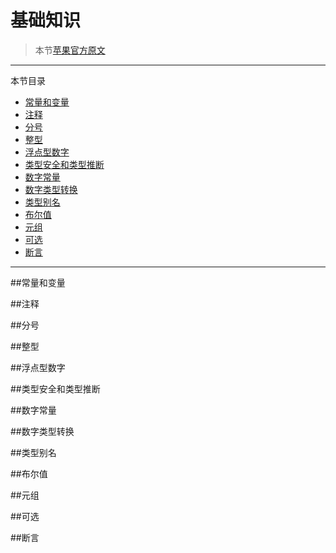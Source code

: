 # 基础知识

>本节[苹果官方原文](https://developer.apple.com/library/prerelease/ios/documentation/Swift/Conceptual/Swift_Programming_Language/TheBasics.html)

---
本节目录
 * [常量和变量](#Constants_and_Variables)
 * [注释](#Comments)
 * [分号](#Semicolons)
 * [整型](#Integers)
 * [浮点型数字](#Floating-Point_Numbers)
 * [类型安全和类型推断](#Type_Safety_and_Type_Inference)
 * [数字常量](#Numeric_Literals)
 * [数字类型转换](#Numberic_Type_Conversion)
 * [类型别名](#Type_Aliases)
 * [布尔值](#Booleans)
 * [元组](#Tuples)
 * [可选](#Optionals)
 * [断言](#Assertions)
---


<a name="Constants_and_Variables"></a>
##常量和变量

<a name="Comments"></a>
##注释

<a name="Semicolons"></a>
##分号

<a name="Integers"></a>
##整型

<a name="Floating-Point_Numbers"></a>
##浮点型数字

<a name="Type_Safety_and_Type_Inference"></a>
##类型安全和类型推断

<a name="Numeric_Literals"></a>
##数字常量

<a name="Numberic_Type_Conversion"></a>
##数字类型转换

<a name="Type_Aliases"></a>
##类型别名

<a name="Booleans"></a>
##布尔值

<a name="Tuples"></a>
##元组

<a name="Optionals"></a>
##可选

<a name="Assertions"></a>
##断言
